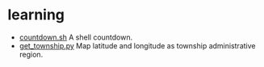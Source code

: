 # learning
- [countdown.sh](https://github.com/KARL13YAN/learning/blob/master/countdown.sh) A shell countdown.
-  [get_township.py](https://github.com/KARL13YAN/learning/blob/master/get_township.py) Map latitude and longitude as township administrative region.
